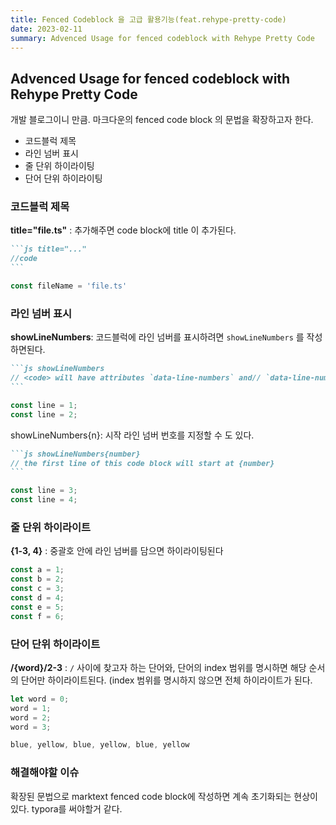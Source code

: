 ```yaml
---
title: Fenced Codeblock 을 고급 활용기능(feat.rehype-pretty-code)
date: 2023-02-11
summary: Advenced Usage for fenced codeblock with Rehype Pretty Code
---
```


## Advenced Usage for fenced codeblock with Rehype Pretty Code

개발 블로그이니 만큼. 마크다운의 fenced code block 의 문법을 확장하고자 한다. 

- 코드블럭 제목
- 라인 넘버 표시 
- 줄 단위 하이라이팅 
- 단어 단위 하이라이팅

### 코드블럭 제목

**title="file.ts"** : 추가해주면 code block에 title 이 추가된다. 

~~~markdown title="example"
```js title="..." 
//code
```
~~~

```ts title='title="file.ts"'
const fileName = 'file.ts'
```



### 라인 넘버 표시

**showLineNumbers**:  코드블럭에 라인 넘버를 표시하려면 `showLineNumbers` 를 작성하면된다. 

~~~markdown title="showLineNumbers example"
```js showLineNumbers
// <code> will have attributes `data-line-numbers` and// `data-line-numbers-max-digits="n"
```
~~~

```ts title="showLineNumbers test" showLineNumbers
const line = 1;
const line = 2;
```

showLineNumbers\{n}: 시작 라인 넘버 번호를 지정할 수 도 있다. 

~~~markdown title="showLineNumbers{3} example"
```js showLineNumbers{number}
// the first line of this code block will start at {number}
```
~~~

```ts showLineNumbers{3} title="showLineNumbers{3} test"
const line = 3;
const line = 4;
```

 ### 줄 단위 하이라이트

**\{1-3, 4}** : 중괄호 안에 라인 넘버를 담으면 하이라이팅된다 

```ts title="{1-2,4,6} test" {1-2,4,6}
const a = 1;
const b = 2;
const c = 3;
const d = 4;
const e = 5;
const f = 6;
```

### 단어 단위 하이라이트

**/\{word}/2-3** : `/` 사이에 찾고자 하는 단어와, 단어의 index 범위를 명시하면 해당 순서의 단어만 하이라이트된다. (index 범위를 명시하지 않으면 전체 하이라이트가 된다. 

```ts title="/word/2-3 test" /word/2-3
let word = 0;
word = 1;
word = 2; 
word = 3;
```

```ts title="/blue/3#b /yellow/1-2#y test" /blue/3#b /yellow/1-2#y
blue, yellow, blue, yellow, blue, yellow
```



### 해결해야할 이슈

확장된 문법으로 marktext fenced code block에 작성하면 계속 초기화되는 현상이 있다. typora를 써야할거 같다. 



## 

